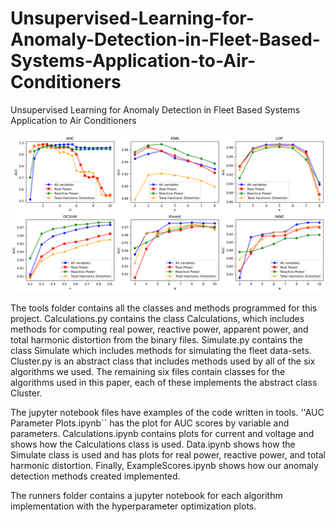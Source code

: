 # Unsupervised-Learning-for-Anomaly-Detection-in-Fleet-Based-Systems-Application-to-Air-Conditioners
Unsupervised Learning for Anomaly Detection in Fleet Based Systems Application to Air Conditioners

![auc_param_plot](auc_param_plot.png)

The tools folder contains all the classes and methods programmed for this project. Calculations.py contains the class Calculations, which includes methods for computing real power, reactive power, apparent power, and total harmonic distortion from the binary files. Simulate.py contains the class  Simulate which includes methods for simulating the fleet data-sets. Cluster.py is an abstract class that includes methods used by all of the six algorithms we used. The remaining six files contain classes for the algorithms used in this paper, each of these implements the abstract class Cluster.

The jupyter notebook files have examples of the code written in tools. ''AUC Parameter Plots.ipynb`` has the plot for AUC scores by variable and parameters. Calculations.ipynb contains plots for current and voltage and shows how the Calculations class is used. Data.ipynb shows how the Simulate class is used and has plots for real power, reactive power, and total harmonic distortion. Finally, ExampleScores.ipynb shows how our anomaly detection methods created implemented. 

The runners folder contains a jupyter notebook for each algorithm implementation with the hyperparameter optimization plots.